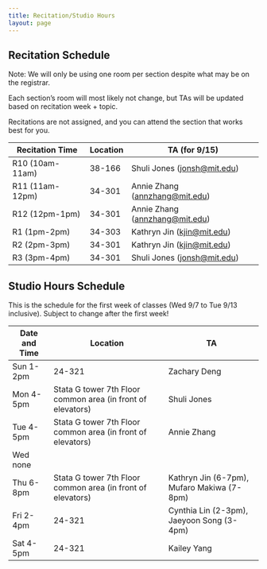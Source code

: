 ```yaml
---
title: Recitation/Studio Hours
layout: page
---
```


## Recitation Schedule

Note: We will only be using one room per section despite what may be on the registrar.

Each section’s room will most likely not change, but TAs will be updated based on recitation week + topic.

Recitations are not assigned, and you can attend the section that works best for you.

| Recitation Time | Location | TA (for 9/15)                  |
| --------------- | -------- | ------------------------------ |
| R10 (10am-11am) | 38-166   | Shuli Jones (jonsh@mit.edu)    |
| R11 (11am-12pm) | 34-301   | Annie Zhang (annzhang@mit.edu) |
| R12 (12pm-1pm)  | 34-301   | Annie Zhang (annzhang@mit.edu) |
| R1 (1pm-2pm)    | 34-303   | Kathryn Jin (kjin@mit.edu)     |
| R2 (2pm-3pm)    | 34-301   | Kathryn Jin (kjin@mit.edu)     |
| R3 (3pm-4pm)    | 34-301   | Shuli Jones (jonsh@mit.edu)    |

## Studio Hours Schedule

This is the schedule for the first week of classes (Wed 9/7 to Tue 9/13 inclusive). Subject to change after the first week!

| Date and Time | Location                                                    | TA                                         |
| ------------- | ----------------------------------------------------------- | ------------------------------------------ |
| Sun 1-2pm     | 24-321                                                      | Zachary Deng                               |
| Mon 4-5pm     | Stata G tower 7th Floor common area (in front of elevators) | Shuli Jones                                |
| Tue 4-5pm     | Stata G tower 7th Floor common area (in front of elevators) | Annie Zhang                                |
| Wed none      |                                                             |
| Thu 6-8pm     | Stata G tower 7th Floor common area (in front of elevators) | Kathryn Jin (6-7pm), Mufaro Makiwa (7-8pm) |
| Fri 2-4pm     | 24-321                                                      | Cynthia Lin (2-3pm), Jaeyoon Song (3-4pm)  |
| Sat 4-5pm     | 24-321                                                      | Kailey Yang                                |
